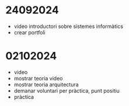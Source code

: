 # 24092024

- video introductori sobre sistemes informàtics
- crear portfoli

# 02102024

- video
- mostrar teoria video
- mostrar teoria arquitectura
- demanar voluntari per pràctica, punt positiu
- pràctica
